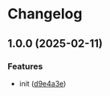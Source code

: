 # Changelog

## 1.0.0 (2025-02-11)


### Features

* init ([d9e4a3e](https://github.com/nguyenvanduocit/google-kit/commit/d9e4a3e922d0693918b0a82422b1b70e82414bb9))
